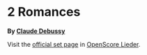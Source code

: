 
# 2 Romances

__By [Claude Debussy](..)__

Visit the [official set page] in [OpenScore Lieder].

[official set page]: https://musescore.com/openscore-lieder-corpus/sets/5110892
[OpenScore Lieder]: https://musescore.com/openscore-lieder-corpus
